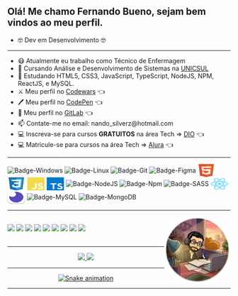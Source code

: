 <h2><strong>Olá! Me chamo Fernando Bueno, sejam bem vindos ao meu perfil.</strong></h2>

<ul>
  <li>🤓 Dev em Desenvolvimento 🤓</li>
</ul>  

---

<ul>
  <li>😷 Atualmente eu trabalho como Técnico de Enfermagem</li>
  <li>🧐 Cursando Análise e Desenvolvimento de Sistemas na <a href="https://www.cruzeirodosulvirtual.com.br/graduacao/analise-e-desenvolvimento-de-sistemas/" target="_blank">UNICSUL</a></li>
  <li>🤯 Estudando HTML5, CSS3, JavaScript, TypeScript, NodeJS, NPM, ReactJS, e MySQL.</li>
  <li>⚔  Meu perfil no <a href="https://www.codewars.com/users/codebuenozy" target="_blank">Codewars</a> 👈</li>
  <li>🖊  Meu perfil no <a href="https://codepen.io/codebuenozy" target="_blank">CodePen</a> 👈</li>
  <li>🦊 Meu perfil no <a href="https://gitlab.com/codebuenozy" target="_blank">GitLab</a> 👈</li> 
  <li>📫 Contate-me no email: nando_silverz@hotmail.com</li>
  <li>💻 Inscreva-se para cursos <strong>GRATUITOS</strong> na área Tech => <a href="https://dio.me/sign-up?ref=ZLPADVQB4Q" target="_blank">DIO</a> 👈</li>
  <li>💻 Matricule-se para cursos na área Tech => <a href="https://cursos.alura.com.br/" target="_blank">Alura</a> 👈</li>
</ul> 
  
---
  
<div style="display: inline-block">
  <img align="center" alt="Badge-Windows" height="30px" width="40px" src="https://cdn.jsdelivr.net/gh/devicons/devicon/icons/windows8/windows8-original.svg">
  <img align="center" alt="Badge-Linux" height="30px" width="40px" src="https://cdn.jsdelivr.net/gh/devicons/devicon/icons/linux/linux-original.svg">
  <img align="center" alt="Badge-Git" height="30px" width="40px" src="https://cdn.jsdelivr.net/gh/devicons/devicon/icons/git/git-original.svg">
  <img align="center" alt="Badge-Figma" height="30px" width="40px" src="https://cdn.jsdelivr.net/gh/devicons/devicon/icons/figma/figma-original.svg">
  <img align="center" alt="Badge-HTML" height="30px" width="40px" src="https://raw.githubusercontent.com/devicons/devicon/master/icons/html5/html5-original.svg">
  <img align="center" alt="Badge-CSS" height="30px" width="40px" src="https://raw.githubusercontent.com/devicons/devicon/master/icons/css3/css3-original.svg">
  <img align="center" alt="Badge-JS" height="30px" width="40px" src="https://raw.githubusercontent.com/devicons/devicon/master/icons/javascript/javascript-plain.svg">
  <img align="center" alt="Badge-TS" height="30px" width="40px" src="https://raw.githubusercontent.com/devicons/devicon/master/icons/typescript/typescript-plain.svg">
  <img align="center" alt="Badge-NodeJS" height="30px" width="40px" src="https://cdn.jsdelivr.net/gh/devicons/devicon/icons/nodejs/nodejs-original.svg">
  <img align="center" alt="Badge-Npm" height="30px" width="40px" src="https://cdn.jsdelivr.net/gh/devicons/devicon/icons/npm/npm-original-wordmark.svg">
  <img align="center" alt="Badge-SASS" height="30px" width="40px" src="https://cdn.jsdelivr.net/gh/devicons/devicon/icons/sass/sass-original.svg">
  <img align="center" alt="Badge-ReactJS" height="30px" width="40px" src="https://raw.githubusercontent.com/devicons/devicon/master/icons/react/react-original.svg">
  <img align="center" alt="Badge-Insomnia" height="30px" width="40px" src="https://github.com/Kong/insomnia-design-assets/blob/master/export/Icon.svg">
  <img align="center" alt="Badge-MySQL" height="30px" width="40px" src="https://cdn.jsdelivr.net/gh/devicons/devicon/icons/mysql/mysql-original.svg">
  <img align="center" alt="Badge-MongoDB" height="30px" width="40px" src="https://cdn.jsdelivr.net/gh/devicons/devicon/icons/mongodb/mongodb-original.svg">
</div>
  
---
  
<div>
  <img align="right" alt="codebuenozy-bitmoji" height="150px" style="border-radius:50px;" src="./studying.png">
  <br>
  <a href="https://www.youtube.com/channel/UCw-kifCLkQUem2WwKfP6xaw" target="_blank"><img src="https://img.shields.io/badge/YouTube-FF0000?style=for-the-badge&logo=youtube&logoColor=white" target="_blank"></a>
  <a href="https://www.twitch.tv/codebuenozy" target="_blank"><img src="https://img.shields.io/badge/Twitch-9146FF?style=for-the-badge&logo=twitch&logoColor=white" target="_blank"></a>
 <a href="https://discord.gg/yGHJ8grD5R" target="_blank"><img src="https://img.shields.io/badge/Discord-7289DA?style=for-the-badge&logo=discord&logoColor=white" target="_blank"></a>
  <a href="https://twitter.com/codebuenozy" target="_blank"><img src="https://img.shields.io/badge/Twitter-1DA1F2?style=for-the-badge&logo=twitter&logoColor=white" target="_blank"></a>
 <a href="https://instagram.com/codebuenozy" target="_blank"><img src="https://img.shields.io/badge/-Instagram-%23E4405F?style=for-the-badge&logo=instagram&logoColor=white" target="_blank"></a>
  <a href="https://www.facebook.com/codebuenozy" target="_blank"><img src="https://img.shields.io/badge/Facebook-1877F2?style=for-the-badge&logo=facebook&logoColor=white" target="_blank"></a>
  <a href="https://www.linkedin.com/in/codebuenozy" target="_blank"><img src="https://img.shields.io/badge/-LinkedIn-%230077B5?style=for-the-badge&logo=linkedin&logoColor=white" target="_blank"></a>
  <a href ="mailto:nando.buenozy@gmail.com"><img src="https://img.shields.io/badge/Gmail-D14836?style=for-the-badge&logo=gmail&logoColor=white" target="_blank"></a>
  <a href ="https://api.whatsapp.com/send?phone=5511970967963" target="_blank"><img src="https://img.shields.io/badge/WhatsApp-25D366?style=for-the-badge&logo=whatsapp&logoColor=white" target="_blank"></a>
  <br><br>
</div>

---

<div align="center">
  <a href="https://github.com/codebuenozy">
  <img height="180em" src="https://github-readme-stats.vercel.app/api?username=codebuenozy&show_icons=true&theme=dracula&include_all_commits=true&count_private=true"/>
  <img height="180em" src="https://github-readme-stats.vercel.app/api/top-langs/?username=codebuenozy&layout=compact&langs_count=7&theme=dracula"/>
  
---
    
  ![Snake animation](https://github.com/codebuenozy/codebuenozy/blob/output/github-contribution-grid-snake.svg)
  
---
    
</div>
